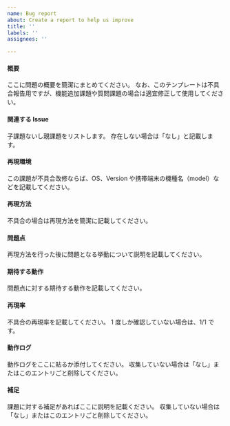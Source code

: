 ```yaml
---
name: Bug report
about: Create a report to help us improve
title: ''
labels: ''
assignees: ''

---
```


<!--

■ タイトルについて

課題のタイトルはリリースノートに反映されます。
句読点は「、。」ではなく「，．」を用いて、課題に対する対応が明示的なタイトルをつけてください。

- 悪い例
    - CI 環境でたまに発生するエラーについて
    - Python ブロックの初期化のタイミングを知る方法
- 良い例
    - CI 環境で低頻度で発生するテストエラーの修正
    - flow::python::Proxy ブロックで flow_python の初期化を待つように修正

■ Assignee

課題の担当者を選択します。
不明な場合は登録者の上長または登録者自身に設定してください。

■ Label について

以下のルールで Label をつけます。

- bug: 不具合、または不具合と思われる場合
- documentation: ドキュメントに関する要望
- duplicate: 同じ内容の課題が既に存在する場合、このラベルを追加してクローズする
- enhancement: 機能追加や改善を行う場合
- good first issue: 初学者向けによく情報がまとまっている場合
- help wanted: 誰かに助けてもらいたい場合
- invalid: 課題をリジェクトする場合（ほとんど使われない）
- question: 仕様等の確認や調査を行う場合
- wontfix: 対応を何も行わない場合、このラベルを追加してクローズする

■ Projects

関連するカンバンへの紐付けを行う場合は設定する

■ Milestone

課題の内容で決定されます。
不明な場合は最も近い未来が期日のマイルストーンを選択してください。

-->

#### 概要

ここに問題の概要を簡潔にまとめてください。
なお、このテンプレートは不具合報告用ですが、機能追加課題や質問課題の場合は適宜修正して使用してください。

#### 関連する Issue

子課題ないし親課題をリストします。
存在しない場合は「なし」と記載します。

#### 再現環境

この課題が不具合改修ならば、OS、Version や携帯端末の機種名（model）などを記載してください。

#### 再現方法

不具合の場合は再現方法を簡潔に記載してください。

#### 問題点

再現方法を行った後に問題となる挙動について説明を記載してください。

#### 期待する動作

問題点に対する期待する動作を記載してください。

#### 再現率

不具合の再現率を記載してください。
1 度しか確認していない場合は、1/1 です。

#### 動作ログ

動作ログをここに貼るか添付してください。
収集していない場合は「なし」またはこのエントリごと削除してください。

#### 補足

課題に対する補足があればここに説明を記載ください。
収集していない場合は「なし」またはこのエントリごと削除してください。
